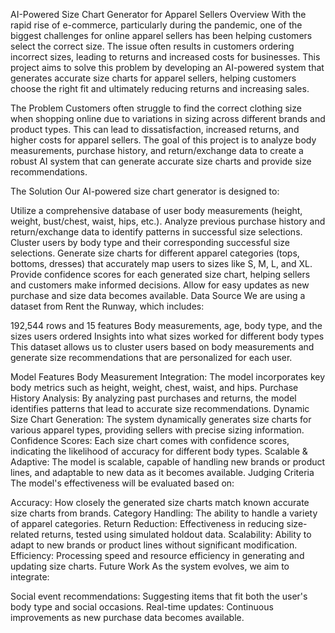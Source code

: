 AI-Powered Size Chart Generator for Apparel Sellers
Overview
With the rapid rise of e-commerce, particularly during the pandemic, one of the biggest challenges for online apparel sellers has been helping customers select the correct size. The issue often results in customers ordering incorrect sizes, leading to returns and increased costs for businesses. This project aims to solve this problem by developing an AI-powered system that generates accurate size charts for apparel sellers, helping customers choose the right fit and ultimately reducing returns and increasing sales.

The Problem
Customers often struggle to find the correct clothing size when shopping online due to variations in sizing across different brands and product types. This can lead to dissatisfaction, increased returns, and higher costs for apparel sellers. The goal of this project is to analyze body measurements, purchase history, and return/exchange data to create a robust AI system that can generate accurate size charts and provide size recommendations.

The Solution
Our AI-powered size chart generator is designed to:

Utilize a comprehensive database of user body measurements (height, weight, bust/chest, waist, hips, etc.).
Analyze previous purchase history and return/exchange data to identify patterns in successful size selections.
Cluster users by body type and their corresponding successful size selections.
Generate size charts for different apparel categories (tops, bottoms, dresses) that accurately map users to sizes like S, M, L, and XL.
Provide confidence scores for each generated size chart, helping sellers and customers make informed decisions.
Allow for easy updates as new purchase and size data becomes available.
Data Source
We are using a dataset from Rent the Runway, which includes:

192,544 rows and 15 features
Body measurements, age, body type, and the sizes users ordered
Insights into what sizes worked for different body types
This dataset allows us to cluster users based on body measurements and generate size recommendations that are personalized for each user.

Model Features
Body Measurement Integration: The model incorporates key body metrics such as height, weight, chest, waist, and hips.
Purchase History Analysis: By analyzing past purchases and returns, the model identifies patterns that lead to accurate size recommendations.
Dynamic Size Chart Generation: The system dynamically generates size charts for various apparel types, providing sellers with precise sizing information.
Confidence Scores: Each size chart comes with confidence scores, indicating the likelihood of accuracy for different body types.
Scalable & Adaptive: The model is scalable, capable of handling new brands or product lines, and adaptable to new data as it becomes available.
Judging Criteria
The model's effectiveness will be evaluated based on:

Accuracy: How closely the generated size charts match known accurate size charts from brands.
Category Handling: The ability to handle a variety of apparel categories.
Return Reduction: Effectiveness in reducing size-related returns, tested using simulated holdout data.
Scalability: Ability to adapt to new brands or product lines without significant modification.
Efficiency: Processing speed and resource efficiency in generating and updating size charts.
Future Work
As the system evolves, we aim to integrate:

Social event recommendations: Suggesting items that fit both the user's body type and social occasions.
Real-time updates: Continuous improvements as new purchase data becomes available.
